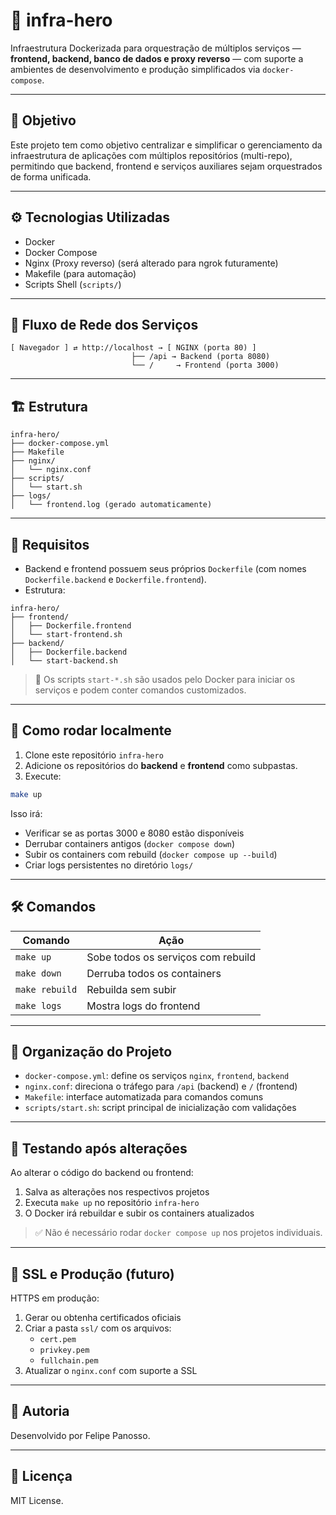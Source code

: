 # 🚀 infra-hero

Infraestrutura Dockerizada para orquestração de múltiplos serviços — **frontend, backend, banco de dados e proxy reverso** — com suporte a ambientes de desenvolvimento e produção simplificados via `docker-compose`.

---

## 📌 Objetivo

Este projeto tem como objetivo centralizar e simplificar o gerenciamento da infraestrutura de aplicações com múltiplos repositórios (multi-repo), permitindo que backend, frontend e serviços auxiliares sejam orquestrados de forma unificada.

---

## ⚙️ Tecnologias Utilizadas

- Docker
- Docker Compose
- Nginx (Proxy reverso) (será alterado para ngrok futuramente)
- Makefile (para automação)
- Scripts Shell (`scripts/`)

---

## 🧭 Fluxo de Rede dos Serviços

```
[ Navegador ] ⇄ http://localhost → [ NGINX (porta 80) ]
                           ├── /api → Backend (porta 8080)
                           └── /     → Frontend (porta 3000)
```

---

## 🏗 Estrutura

```
infra-hero/
├── docker-compose.yml
├── Makefile
├── nginx/
│   └── nginx.conf
├── scripts/
│   └── start.sh
├── logs/
│   └── frontend.log (gerado automaticamente)
```

---

## 📂 Requisitos

- Backend e frontend possuem seus próprios `Dockerfile` (com nomes `Dockerfile.backend` e `Dockerfile.frontend`).
- Estrutura:

```
infra-hero/
├── frontend/
│   ├── Dockerfile.frontend
│   └── start-frontend.sh
├── backend/
│   ├── Dockerfile.backend
│   └── start-backend.sh
```

> 🔁 Os scripts `start-*.sh` são usados pelo Docker para iniciar os serviços e podem conter comandos customizados.

---

## 🚀 Como rodar localmente

1. Clone este repositório `infra-hero`
2. Adicione os repositórios do **backend** e **frontend** como subpastas.
3. Execute:

```bash
make up
```

Isso irá:
- Verificar se as portas 3000 e 8080 estão disponíveis
- Derrubar containers antigos (`docker compose down`)
- Subir os containers com rebuild (`docker compose up --build`)
- Criar logs persistentes no diretório `logs/`

---

## 🛠 Comandos

| Comando         | Ação                                                        |
|----------------|--------------------------------------------------------------|
| `make up`      | Sobe todos os serviços com rebuild                           |
| `make down`    | Derruba todos os containers                                  |
| `make rebuild` | Rebuilda sem subir                                           |
| `make logs`    | Mostra logs do frontend                                      |

---

## 🧱 Organização do Projeto

- `docker-compose.yml`: define os serviços `nginx`, `frontend`, `backend`
- `nginx.conf`: direciona o tráfego para `/api` (backend) e `/` (frontend)
- `Makefile`: interface automatizada para comandos comuns
- `scripts/start.sh`: script principal de inicialização com validações

---

## 🧪 Testando após alterações

Ao alterar o código do backend ou frontend:

1. Salva as alterações nos respectivos projetos
2. Executa `make up` no repositório `infra-hero`
3. O Docker irá rebuildar e subir os containers atualizados

> ✅ Não é necessário rodar `docker compose up` nos projetos individuais.

---

## 🔐 SSL e Produção (futuro)

HTTPS em produção:

1. Gerar ou obtenha certificados oficiais
2. Criar a pasta `ssl/` com os arquivos:
   - `cert.pem`
   - `privkey.pem`
   - `fullchain.pem`
3. Atualizar o `nginx.conf` com suporte a SSL

---

## 🧠 Autoria

Desenvolvido por Felipe Panosso.  

---

## 📄 Licença

MIT License.
